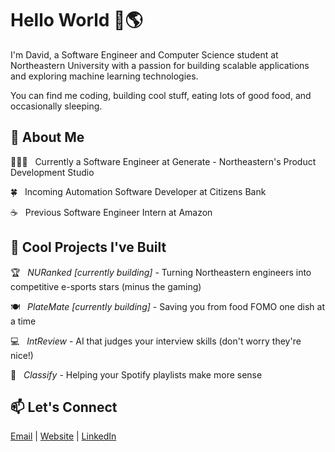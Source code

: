 # Hello World 👋🌎
I'm David, a Software Engineer and Computer Science student at Northeastern University with a passion for building scalable applications and exploring machine learning technologies.

You can find me coding, building cool stuff, eating lots of good food, and occasionally sleeping.

## 🚀 About Me
🧑🏻‍💻 &nbsp; Currently a Software Engineer at Generate - Northeastern's Product Development Studio

🍀 &nbsp; Incoming Automation Software Developer at Citizens Bank

☕️ &nbsp; Previous Software Engineer Intern at Amazon

## 🔭 Cool Projects I've Built
🏆 &nbsp; _NURanked [currently building]_ - Turning Northeastern engineers into competitive e-sports stars (minus the gaming) 

🍽️ &nbsp; _PlateMate [currently building]_ - Saving you from food FOMO one dish at a time

💻 &nbsp; _IntReview_ - AI that judges your interview skills (don't worry they're nice!)

🎵 &nbsp; _Classify_ - Helping your Spotify playlists make more sense

## 📫 Let's Connect
[Email](mailto:davyu735@gmail.com) | [Website](https://www.yudavid.dev/) | [LinkedIn](http://www.linkedin.com/in/david-t-yu)

<!--
**DavidYu75/DavidYu75** is a ✨ _special_ ✨ repository because its `README.md` (this file) appears on your GitHub profile.

Here are some ideas to get you started:

- 🔭 I’m currently working on ...
- 🌱 I’m currently learning ...
- 👯 I’m looking to collaborate on ...
- 🤔 I’m looking for help with ...
- 💬 Ask me about ...
- 📫 Connect: ...
- 😄 Pronouns: ...
- ⚡ Fun fact: ...
-->

